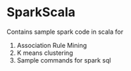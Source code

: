 # SparkScala
Contains sample spark code in scala for
1. Association Rule Mining
2. K means clustering
3. Sample commands for spark sql
